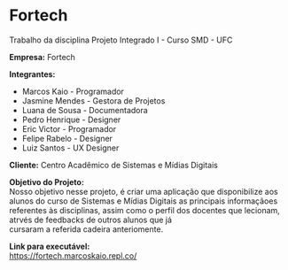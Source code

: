 # Fortech
Trabalho da disciplina Projeto Integrado I - Curso SMD - UFC

<b><label>Empresa:</label></b> Fortech <br>

<b><label>Integrantes:</label></b>
<ul>
  <li>Marcos Kaio - Programador</li>
  <li>Jasmine Mendes - Gestora de Projetos</li>
  <li>Luana de Sousa - Documentadora</li>
  <li>Pedro Henrique - Designer</li>
  <li>Eric Victor - Programador</li>
  <li>Felipe Rabelo - Designer</li>
  <li>Luiz Santos - UX Designer</li>
</ul>

<b><label>Cliente:</label></b>
<label>Centro Acadêmico de Sistemas e Mídias Digitais</label><br>

<b><label>Objetivo do Projeto:</label></b><br>
<label>
  Nosso objetivo nesse projeto, é criar uma aplicação que disponibilize aos alunos do curso de Sistemas e Mídias Digitais 
  as principais informaçãoes referentes às disciplinas, assim como o perfil dos docentes que lecionam, atrvés de feedbacks de 
  outros alunos que já <br>cursaram a referida cadeira anteriomente.
</label><br>

<b><label>Link para executável:</label></b><br>
<a href="https://fortech.marcoskaio.repl.co/">https://fortech.marcoskaio.repl.co/</a>











